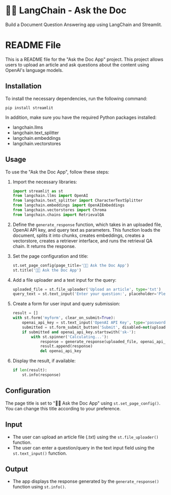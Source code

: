 # 🦜🔗 LangChain - Ask the Doc

Build a Document Question Answering app using LangChain and Streamlit.

# README File

This is a README file for the "Ask the Doc App" project. This project allows users to upload an article and ask questions about the content using OpenAI's language models.

## Installation

To install the necessary dependencies, run the following command:

```
pip install streamlit
```

In addition, make sure you have the required Python packages installed:

- langchain.llms
- langchain.text_splitter
- langchain.embeddings
- langchain.vectorstores

## Usage

To use the "Ask the Doc App", follow these steps:

1. Import the necessary libraries:

   ```python
   import streamlit as st
   from langchain.llms import OpenAI
   from langchain.text_splitter import CharacterTextSplitter
   from langchain.embeddings import OpenAIEmbeddings
   from langchain.vectorstores import Chroma
   from langchain.chains import RetrievalQA
   ```

2. Define the `generate_response` function, which takes in an uploaded file, OpenAI API key, and query text as parameters. This function loads the document, splits it into chunks, creates embeddings, creates a vectorstore, creates a retriever interface, and runs the retrieval QA chain. It returns the response.

3. Set the page configuration and title:

   ```python
   st.set_page_config(page_title='🦜🔗 Ask the Doc App')
   st.title('🦜🔗 Ask the Doc App')
   ```

4. Add a file uploader and a text input for the query:

   ```python
   uploaded_file = st.file_uploader('Upload an article', type='txt')
   query_text = st.text_input('Enter your question:', placeholder='Please provide a short summary.', disabled=not uploaded_file)
   ```

5. Create a form for user input and query submission:

   ```python
   result = []
   with st.form('myform', clear_on_submit=True):
       openai_api_key = st.text_input('OpenAI API Key', type='password', disabled=not (uploaded_file and query_text))
       submitted = st.form_submit_button('Submit', disabled=not(uploaded_file and query_text))
       if submitted and openai_api_key.startswith('sk-'):
           with st.spinner('Calculating...'):
               response = generate_response(uploaded_file, openai_api_key, query_text)
               result.append(response)
               del openai_api_key
   ```

6. Display the result, if available:

   ```python
   if len(result):
       st.info(response)
   ```

## Configuration

The page title is set to "🦜🔗 Ask the Doc App" using `st.set_page_config()`. You can change this title according to your preference.

## Input

- The user can upload an article file (.txt) using the `st.file_uploader()` function.
- The user can enter a question/query in the text input field using the `st.text_input()` function.

## Output

- The app displays the response generated by the `generate_response()` function using `st.info()`.